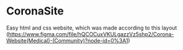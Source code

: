 # CoronaSite

Easy html and css website, which was made according to this layout (https://www.figma.com/file/hQCOCuxVKULgazzVz5shp2/Corona-Website(Medical)-(Community)?node-id=0%3A1)
